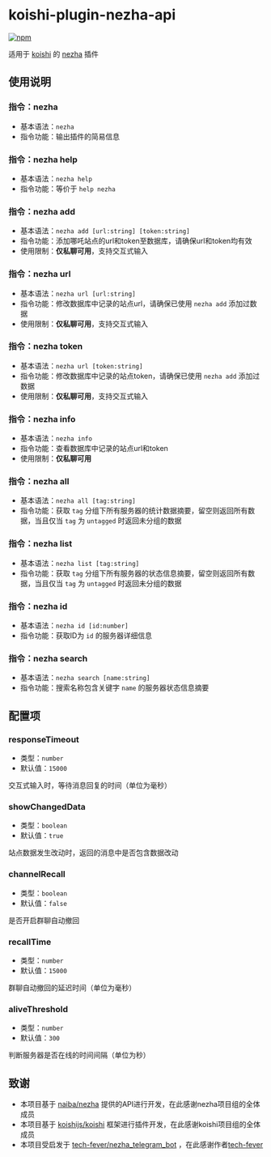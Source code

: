 # koishi-plugin-nezha-api

[![npm](https://img.shields.io/npm/v/koishi-plugin-nezha-api?style=flat-square)](https://www.npmjs.com/package/koishi-plugin-nezha-api)

适用于 [koishi](https://koishi.chat/) 的 [nezha](https://nezha.wiki/index.html) 插件

## 使用说明

### 指令：nezha
* 基本语法：`nezha`
* 指令功能：输出插件的简易信息

### 指令：nezha help
* 基本语法：`nezha help`
* 指令功能：等价于 `help nezha`

### 指令：nezha add
* 基本语法：`nezha add [url:string] [token:string]`
* 指令功能：添加哪吒站点的url和token至数据库，请确保url和token均有效
* 使用限制：**仅私聊可用**，支持交互式输入

### 指令：nezha url
* 基本语法：`nezha url [url:string]`
* 指令功能：修改数据库中记录的站点url，请确保已使用 `nezha add` 添加过数据
* 使用限制：**仅私聊可用**，支持交互式输入

### 指令：nezha token
* 基本语法：`nezha url [token:string]`
* 指令功能：修改数据库中记录的站点token，请确保已使用 `nezha add` 添加过数据
* 使用限制：**仅私聊可用**，支持交互式输入

### 指令：nezha info
* 基本语法：`nezha info`
* 指令功能：查看数据库中记录的站点url和token
* 使用限制：**仅私聊可用**

### 指令：nezha all
* 基本语法：`nezha all [tag:string]`
* 指令功能：获取 `tag` 分组下所有服务器的统计数据摘要，留空则返回所有数据，当且仅当 `tag` 为 `untagged` 时返回未分组的数据

### 指令：nezha list
* 基本语法：`nezha list [tag:string]`
* 指令功能：获取 `tag` 分组下所有服务器的状态信息摘要，留空则返回所有数据，当且仅当 `tag` 为 `untagged` 时返回未分组的数据

### 指令：nezha id
* 基本语法：`nezha id [id:number]`
* 指令功能：获取ID为 `id` 的服务器详细信息

### 指令：nezha search
* 基本语法：`nezha search [name:string]`
* 指令功能：搜索名称包含关键字 `name` 的服务器状态信息摘要

## 配置项

### responseTimeout
* 类型：`number`
* 默认值：`15000`

交互式输入时，等待消息回复的时间（单位为毫秒）

### showChangedData
* 类型：`boolean`
* 默认值：`true`

站点数据发生改动时，返回的消息中是否包含数据改动

### channelRecall
* 类型：`boolean`
* 默认值：`false`

是否开启群聊自动撤回

### recallTime
* 类型：`number`
* 默认值：`15000`

群聊自动撤回的延迟时间（单位为毫秒）

### aliveThreshold
* 类型：`number`
* 默认值：`300`

判断服务器是否在线的时间间隔（单位为秒）

## 致谢

* 本项目基于 [naiba/nezha](https://github.com/naiba/nezha) 提供的API进行开发，在此感谢nezha项目组的全体成员
* 本项目基于 [koishijs/koishi](https://github.com/koishijs/koishi) 框架进行插件开发，在此感谢koishi项目组的全体成员
* 本项目受启发于 [tech-fever/nezha_telegram_bot](https://github.com/tech-fever/nezha_telegram_bot) ，在此感谢作者[tech-fever](https://github.com/tech-fever)
